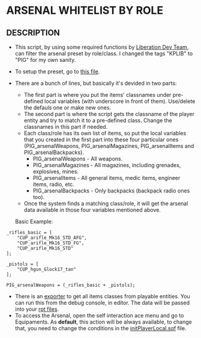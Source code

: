 # ARSENAL WHITELIST BY ROLE
## DESCRIPTION
- This script, by using some required functions by [Liberation Dev Team](https://github.com/KillahPotatoes), can filter the arsenal preset by role/class. I changed the tags "KPLIB" to "PIG" for my own sanity.
- To setup the preset, go to [this file](https://github.com/PiG13BR/PIG-Arsenal_Whitelist_ACE/blob/main/Missionframework/Arsenal_Whitelist/presets/roles_arsenal_config.sqf). 
- There are a bunch of lines, but basically it's devided in two parts:
  - The first part is where you put the items' classnames under pre-defined local variables (with underscore in front of them). Use/delete the defauls one or make new ones.
  - The second part is where the script gets the classname of the player entity and try to match it to a pre-defined class. Change the classnames in this part if needed.
  - Each class/role has its own list of items, so put the local variables that you created in the first part into these four particular ones (PIG_arsenalWeapons, PIG_arsenalMagazines, PIG_arsenalItems and PIG_arsenalBackpacks).
    - PIG_arsenalWeapons - All weapons.
    - PIG_arsenalMagazines - All magazines, including grenades, explosives, mines.
    - PIG_arsenalItems - All general items, medic items, engineer items, radio, etc.
    - PIG_arsenalBackpacks - Only backpacks (backpack radio ones too).
  - Once the system finds a matching class/role, it will get the arsenal data available in those four variables mentioned above.

  Basic Example:
```
_rifles_basic = [
    "CUP_arifle_Mk16_STD_AFG",
    "CUP_arifle_Mk16_STD_FG",
    "CUP_arifle_Mk16_STD"
];

_pistols = [
    "CUP_hgun_Glock17_tan"
];

PIG_arsenalWeapons = (_rifles_basic + _pistols);
```
- There is an [exporter](https://github.com/PiG13BR/PIG-Arsenal_Whitelist_ACE/blob/main/Missionframework/Arsenal_Whitelist/export_arsenal.sqf) to get all items classes from playable entities. You can run this from the debug console, in editor. The data will be passed into your [rpt files](https://community.bistudio.com/wiki/Crash_Files).
- To access the Arsenal, open the self interaction ace menu and go to Equipaments. As **default**, this action will be always available, to change that, you need to change the conditions in the [initPlayerLocal.sqf](https://github.com/PiG13BR/PIG-Arsenal_Whitelist_ACE/blob/main/Missionframework/initPlayerLocal.sqf) file.
